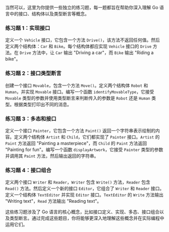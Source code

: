 当然可以，这里为你提供一些独立的练习题，每一题都旨在帮助你深入理解 Go 语言中的接口、结构体以及类型断言等概念。

### 练习题 1：实现接口
定义一个 `Vehicle` 接口，它包含一个方法 `Drive()`，该方法不返回任何值。然后定义两个结构体：`Car` 和 `Bike`。每个结构体都应实现 `Vehicle` 接口的 `Drive` 方法。在 `Drive` 方法中，让 `Car` 输出 "Driving a car"，而 `Bike` 输出 "Riding a bike"。

### 练习题 2：接口类型断言
创建一个接口 `Movable`，包含一个方法 `Move()`。定义两个结构体 `Robot` 和 `Human`，并实现 `Movable` 接口。编写一个函数 `identifyMovableType`，它接受 `Movable` 类型的参数并使用类型断言来判断传入的参数是 `Robot` 还是 `Human` 类型。根据类型打印出不同的消息。

### 练习题 3：多态和接口
定义一个接口 `Painter`，它包含一个方法 `Paint()` 返回一个字符串表示绘制的内容。定义两个结构体 `Artist` 和 `Child`，它们都实现了 `Painter` 接口。`Artist` 的 `Paint` 方法返回 "Painting a masterpiece"，而 `Child` 的 `Paint` 方法返回 "Painting for fun"。编写一个函数 `displayArtwork`，它接受 `Painter` 类型的参数并调用其 `Paint` 方法，然后输出返回的字符串。

### 练习题 4：接口组合
定义两个接口 `Writer` 和 `Reader`，`Writer` 包含 `Write()` 方法，`Reader` 包含 `Read()` 方法。然后定义一个新的接口 `Editor`，它组合了 `Writer` 和 `Reader` 接口。定义一个结构体 `TextEditor` 并实现 `Editor` 接口。`TextEditor` 的 `Write` 方法输出 "Writing text"，`Read` 方法输出 "Reading text"。

这些练习题涉及了 Go 语言的核心概念，比如接口定义、实现、多态、接口组合以及类型断言。通过完成这些题目，你将能够更深入地理解这些概念并在实际编程中运用它们。